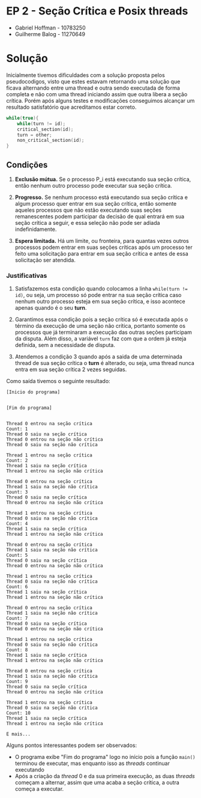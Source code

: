 # EP 2 - Seção Crítica e Posix threads

- Gabriel Hoffman - 10783250
- Guilherme Balog - 11270649

# Solução

Inicialmente tivemos dificuldades com a solução proposta pelos pseudocodigos, visto que estes estavam retornando uma solução que ficava alternando entre uma thread e outra sendo executada de forma completa e não com uma thread iniciando assim que outra libera a seção crítica. Porém após alguns testes e modificações conseguimos alcançar um resultado satisfatório que acreditamos estar correto.

```cpp
while(true){
    while(turn != id);
    critical_section(id);
    turn = other;
    non_critical_section(id);
}
```

## Condições

1. **Exclusão mútua.** Se o processo P_i está executando sua seção crítica, então nenhum outro processo pode executar sua seção crítica.

2. **Progresso.** Se nenhum processo está executando sua seção crítica e algum processo quer entrar em sua seção crítica, então somente aqueles processos que não estão executando suas seções remanescentes podem participar da decisão de qual entrará em sua seção crítica a seguir, e essa seleção não pode ser adiada indefinidamente. 

3. **Espera limitada.** Há um limite, ou fronteira, para quantas vezes outros processos podem entrar em suas seções críticas após um processo ter feito uma solicitação para entrar em sua seção crítica e antes de essa solicitação ser atendida.

### Justificativas

1. Satisfazemos esta condição quando colocamos a linha `while(turn != id)`, ou seja, um processo só pode entrar na sua seção crítica caso nenhum outro processo esteja em sua seção crítica, e isso acontece apenas quando é o seu **turn**.

2. Garantimos essa condição pois a seção crítica só é executada após o término da execução de uma seção não crítica, portanto somente os processos que já terminaram a execução das outras seções participam da disputa. Além disso, a variável `turn` faz com que a ordem já esteja definida, sem a necessidade de disputa.

3. Atendemos a condição 3 quando após a saida de uma determinada thread de sua seção crítica o **turn** é alterado, ou seja, uma thread nunca entra em sua seção crítica 2 vezes seguidas.

Como saída tivemos o seguinte resultado:

```
[Inicio do programa]


[Fim do programa]


Thread 0 entrou na seção crítica
Count: 1
Thread 0 saiu na seção crítica
Thread 0 entrou na seção não crítica
Thread 0 saiu na seção não crítica

Thread 1 entrou na seção crítica
Count: 2
Thread 1 saiu na seção crítica
Thread 1 entrou na seção não crítica

Thread 0 entrou na seção crítica
Thread 1 saiu na seção não crítica
Count: 3
Thread 0 saiu na seção crítica
Thread 0 entrou na seção não crítica

Thread 1 entrou na seção crítica
Thread 0 saiu na seção não crítica
Count: 4
Thread 1 saiu na seção crítica
Thread 1 entrou na seção não crítica

Thread 0 entrou na seção crítica
Thread 1 saiu na seção não crítica
Count: 5
Thread 0 saiu na seção crítica
Thread 0 entrou na seção não crítica

Thread 1 entrou na seção crítica
Thread 0 saiu na seção não crítica
Count: 6
Thread 1 saiu na seção crítica
Thread 1 entrou na seção não crítica

Thread 0 entrou na seção crítica
Thread 1 saiu na seção não crítica
Count: 7
Thread 0 saiu na seção crítica
Thread 0 entrou na seção não crítica

Thread 1 entrou na seção crítica
Thread 0 saiu na seção não crítica
Count: 8
Thread 1 saiu na seção crítica
Thread 1 entrou na seção não crítica

Thread 0 entrou na seção crítica
Thread 1 saiu na seção não crítica
Count: 9
Thread 0 saiu na seção crítica
Thread 0 entrou na seção não crítica

Thread 1 entrou na seção crítica
Thread 0 saiu na seção não crítica
Count: 10
Thread 1 saiu na seção crítica
Thread 1 entrou na seção não crítica

E mais...
```

Alguns pontos interessantes podem ser observados: 

- O programa exibe "Fim do programa" logo no início pois a função `main()` terminou de executar, mas enquanto isso as *threads* continuar executando
- Após a criação da *thread* 0 e da sua primeira execução, as duas *threads* começam a alternar, assim que uma acaba a seção crítica, a outra começa a executar.

